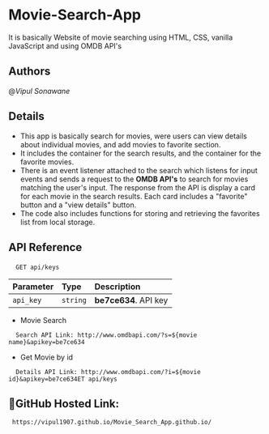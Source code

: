 
# Movie-Search-App
It is basically Website of movie searching using HTML, CSS, vanilla JavaScript and using OMDB API's 


## Authors
@*Vipul Sonawane*


## Details
- This app is basically search for movies, were users can view details about individual movies, and add movies to favorite section.
- It includes the container for the search results, and the container for the favorite movies.
- There is an event listener attached to the search which listens for input events and sends a request to the **OMDB API's** to search for movies matching the user's input. The response from the API is display a card for each movie in the search results. Each card includes a "favorite" button and a "view details" button.
- The code also includes functions for storing and retrieving the favorites list from local storage.

## API Reference

####

```http
  GET api/keys
```

| Parameter | Type     | Description                |
| :-------- | :------- | :------------------------- |
| `api_key` | `string` | **be7ce634**. API key |

- Movie Search
```http
  Search API Link: http://www.omdbapi.com/?s=${movie name}&apikey=be7ce634
```

- Get Movie by id
```http
  Details API Link: http://www.omdbapi.com/?i=${movie id}&apikey=be7ce634ET api/keys
```
## 🔗GitHub Hosted Link:
```http
 https://vipul1907.github.io/Movie_Search_App.github.io/
```
